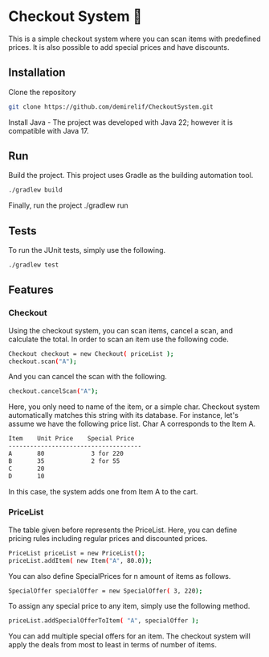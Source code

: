 # Checkout System 🛒

This is a simple checkout system where you can scan items with predefined prices. It is also possible to add special prices and have discounts. 

## Installation
Clone the repository
  ```bash
git clone https://github.com/demirelif/CheckoutSystem.git
```
Install Java - The project was developed with Java 22; however it is compatible with Java 17.

## Run 
Build the project. This project uses Gradle as the building automation tool.

```bash
./gradlew build
```
Finally, run the project
./gradlew run 

## Tests 
To run the JUnit tests, simply use the following. 
```bash
./gradlew test
```
## Features

### Checkout
Using the checkout system, you can scan items, cancel a scan, and calculate the total. 
In order to scan an item use the following code. 
```bash
Checkout checkout = new Checkout( priceList );
checkout.scan("A");
```
And you can cancel the scan with the following.
```bash
checkout.cancelScan("A");
```
Here, you only need to name of the item, or a simple char. Checkout system automatically matches this string with its database. 
For instance, let's assume we have the following price list. Char A corresponds to the Item A. 
```bash
Item    Unit Price    Special Price
-------------------------------------
A       80             3 for 220
B       35             2 for 55
C       20
D       10
```
In this case, the system adds one from Item A to the cart. 
### PriceList
The table given before represents the PriceList. Here, you can define pricing rules including regular prices and discounted prices. 
```bash
PriceList priceList = new PriceList();
priceList.addItem( new Item("A", 80.0));
```
You can also define SpecialPrices for n amount of items as follows. 
```bash
SpecialOffer specialOffer = new SpecialOffer( 3, 220);
```
To assign any special price to any item, simply use the following method. 
```bash
priceList.addSpecialOfferToItem( "A", specialOffer );
```
You can add multiple special offers for an item. The checkout system will apply the deals from most to least in terms of number of items. 
